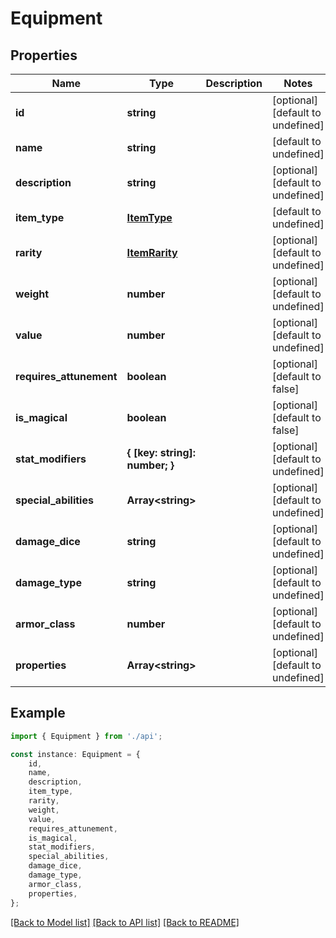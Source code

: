 # Equipment


## Properties

Name | Type | Description | Notes
------------ | ------------- | ------------- | -------------
**id** | **string** |  | [optional] [default to undefined]
**name** | **string** |  | [default to undefined]
**description** | **string** |  | [optional] [default to undefined]
**item_type** | [**ItemType**](ItemType.md) |  | [default to undefined]
**rarity** | [**ItemRarity**](ItemRarity.md) |  | [optional] [default to undefined]
**weight** | **number** |  | [optional] [default to undefined]
**value** | **number** |  | [optional] [default to undefined]
**requires_attunement** | **boolean** |  | [optional] [default to false]
**is_magical** | **boolean** |  | [optional] [default to false]
**stat_modifiers** | **{ [key: string]: number; }** |  | [optional] [default to undefined]
**special_abilities** | **Array&lt;string&gt;** |  | [optional] [default to undefined]
**damage_dice** | **string** |  | [optional] [default to undefined]
**damage_type** | **string** |  | [optional] [default to undefined]
**armor_class** | **number** |  | [optional] [default to undefined]
**properties** | **Array&lt;string&gt;** |  | [optional] [default to undefined]

## Example

```typescript
import { Equipment } from './api';

const instance: Equipment = {
    id,
    name,
    description,
    item_type,
    rarity,
    weight,
    value,
    requires_attunement,
    is_magical,
    stat_modifiers,
    special_abilities,
    damage_dice,
    damage_type,
    armor_class,
    properties,
};
```

[[Back to Model list]](../README.md#documentation-for-models) [[Back to API list]](../README.md#documentation-for-api-endpoints) [[Back to README]](../README.md)
